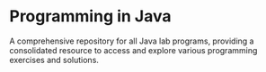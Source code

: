 # Programming in Java
A comprehensive repository for all Java lab programs, providing a consolidated resource to access and explore various programming exercises and solutions.

